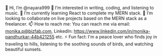 👋 Hi, I’m @nayara999
👀 I’m interested in writing, coding, and listening to music.
🌱 I’m currently learning React to complete my MERN stack.
💞️ I’m looking to collaborate on live projects based on the MERN stack as a freelancer.
📫 How to reach me: You can reach me via email: monika.p@bizfab.com, LinkedIn: https://www.linkedin.com/in/monika-pandhurkar-44b421255 etc.
⚡ Fun fact: I'm a peace lover who finds joy in traveling to hills, listening to the soothing sounds of birds, and watching beautiful sunsets.

<!---
nayara999/nayara999 is a ✨ special ✨ repository because its `README.md` (this file) appears on your GitHub profile.
You can click the Preview link to take a look at your changes.
--->
